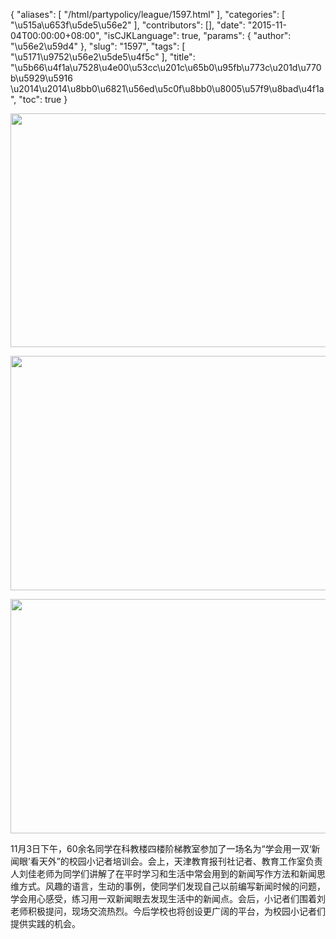 {
    "aliases": [
        "/html/partypolicy/league/1597.html"
    ],
    "categories": [
        "\u515a\u653f\u5de5\u56e2"
    ],
    "contributors": [],
    "date": "2015-11-04T00:00:00+08:00",
    "isCJKLanguage": true,
    "params": {
        "author": "\u56e2\u59d4"
    },
    "slug": "1597",
    "tags": [
        "\u5171\u9752\u56e2\u5de5\u4f5c"
    ],
    "title": "\u5b66\u4f1a\u7528\u4e00\u53cc\u201c\u65b0\u95fb\u773c\u201d\u770b\u5929\u5916   \u2014\u2014\u8bb0\u6821\u56ed\u5c0f\u8bb0\u8005\u57f9\u8bad\u4f1a",
    "toc": true
}

  






<img
    src="https://cdn.tfls.online/mirror/full/20bf982db9ee4c59a0907105f1d466e2c66d75eb.jpg"
    style="display:block;margin-left:auto;margin-right:auto;"
    decoding="async"
    fetchpriority="auto"
    loading="lazy"
    height="374"
    width="600"
/>





<img
    src="https://cdn.tfls.online/mirror/full/f75a99995106f2cdcf8ee7f5fcc4cc4973072d46.jpg"
    style="display:block;margin-left:auto;margin-right:auto;"
    decoding="async"
    fetchpriority="auto"
    loading="lazy"
    height="375"
    width="600"
/>





<img
    src="https://cdn.tfls.online/mirror/full/236c15f3a1bb76b8169a1b8f4e14d5843114fed0.jpg"
    style="display:block;margin-left:auto;margin-right:auto;"
    decoding="async"
    fetchpriority="auto"
    loading="lazy"
    height="375"
    width="600"
/>









11月3日下午，60余名同学在科教楼四楼阶梯教室参加了一场名为“学会用一双‘新闻眼’看天外”的校园小记者培训会。会上，天津教育报刊社记者、教育工作室负责人刘佳老师为同学们讲解了在平时学习和生活中常会用到的新闻写作方法和新闻思维方式。风趣的语言，生动的事例，使同学们发现自己以前编写新闻时候的问题，学会用心感受，练习用一双新闻眼去发现生活中的新闻点。会后，小记者们围着刘老师积极提问，现场交流热烈。今后学校也将创设更广阔的平台，为校园小记者们提供实践的机会。









  





  









